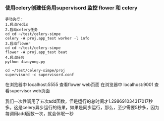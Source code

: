 ### 使用celery创建任务用supervisord 监控 flower 和 celery



```
手动执行：
1.启动redis
2.启动celery任务
cd cd ~/test/celery-simpe
celery -A proj.app_test worker -l info
3.启动flower
cd cd ~/test/celery-simpe
flower -A proj.app_test beat
4.启动任务
python diaoyong.py
```

```
cd ~/test/celery-simpe/proj
supervisord -c supervisord.conf

```

在浏览器中 localhost:5555 查看flower web页面
在浏览器中 localhost:9001 查看supervisor web页面

我们一次性调用了五次add函数，但是运行的总时间才1.298691034317017秒多。这是celery异步运行的结果，如果是同步运行，那么，至少需要5秒多，因为每调用add函数一次，就会休眠一秒

